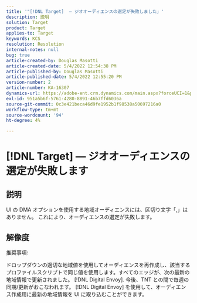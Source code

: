 ```yaml
---
title: '"[!DNL Target]  — ジオオーディエンスの選定が失敗しました」'
description: 説明
solution: Target
product: Target
applies-to: Target
keywords: KCS
resolution: Resolution
internal-notes: null
bug: true
article-created-by: Douglas Masotti
article-created-date: 5/4/2022 12:54:38 PM
article-published-by: Douglas Masotti
article-published-date: 5/4/2022 12:55:20 PM
version-number: 2
article-number: KA-16307
dynamics-url: https://adobe-ent.crm.dynamics.com/main.aspx?forceUCI=1&pagetype=entityrecord&etn=knowledgearticle&id=0a1d1459-a9cb-ec11-a7b6-6045bd00d7cd
exl-id: 951a5b6f-5761-4280-8891-46b7ffd6036a
source-git-commit: 0c3e421beca46d9fe1952b1f98538a50697216a0
workflow-type: tm+mt
source-wordcount: '94'
ht-degree: 4%

---
```


# [!DNL Target]  — ジオオーディエンスの選定が失敗します

## 説明


UI の DMA オプションを使用する地域オーディエンスには、区切り文字「,」はありません。 これにより、オーディエンスの選定が失敗します。


## 解像度


推奨事項:

ドロップダウンの適切な地域値を使用してオーディエンスを再作成し、該当するプロファイルスクリプトで同じ値を使用します。すべてのエッジが、次の最新の地域情報で更新されました。 [!DNL Digital Envoy]. 今後、TNT との間で毎週の同期/更新がおこなわれます。 [!DNL Digital Envoy] を使用して、オーディエンス作成用に最新の地域情報を UI に取り込むことができます。
